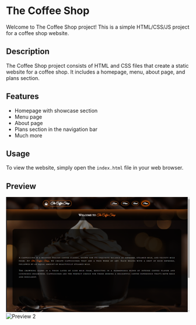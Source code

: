 # The Coffee Shop

Welcome to The Coffee Shop project! This is a simple HTML/CSS/JS project for a coffee shop website.

## Description

The Coffee Shop project consists of HTML and CSS files that create a static website for a coffee shop. It includes a homepage, menu, about page, and plans section.

## Features

- Homepage with showcase section
- Menu page
- About page
- Plans section in the navigation bar
- Much more

## Usage

To view the website, simply open the `index.html` file in your web browser.

## Preview

![Preview 1](Images/preview1.png)
![Preview 2](Iimages/preview2.png)
